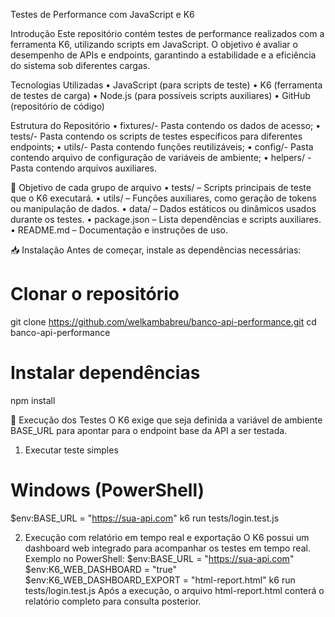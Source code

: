 Testes de Performance com JavaScript e K6

Introdução
Este repositório contém testes de performance realizados com a ferramenta K6, utilizando scripts em JavaScript. O objetivo é avaliar o desempenho de APIs e endpoints, garantindo a estabilidade e a eficiência do sistema sob diferentes cargas.

Tecnologias Utilizadas
•	JavaScript (para scripts de teste)
•	K6 (ferramenta de testes de carga)
•	Node.js (para possíveis scripts auxiliares)
•	GitHub (repositório de código)

Estrutura do Repositório
•	fixtures/- Pasta contendo os dados de acesso;
•	tests/- Pasta contendo os scripts de testes específicos para diferentes endpoints;
•	utils/- Pasta contendo funções reutilizáveis;
•	config/- Pasta contendo arquivo de configuração de variáveis de ambiente;
•	helpers/ -Pasta contendo arquivos auxiliares.

🎯 Objetivo de cada grupo de arquivo
•	tests/ – Scripts principais de teste que o K6 executará.
•	utils/ – Funções auxiliares, como geração de tokens ou manipulação de dados.
•	data/ – Dados estáticos ou dinâmicos usados durante os testes.
•	package.json – Lista dependências e scripts auxiliares.
•	README.md – Documentação e instruções de uso.

📥 Instalação
Antes de começar, instale as dependências necessárias:
# Clonar o repositório
git clone https://github.com/welkambabreu/banco-api-performance.git
cd banco-api-performance
# Instalar dependências
npm install


🚀 Execução dos Testes
O K6 exige que seja definida a variável de ambiente BASE_URL para apontar para o endpoint base da API a ser testada.

1. Executar teste simples
# Windows (PowerShell)
$env:BASE_URL = "https://sua-api.com"
k6 run tests/login.test.js

2. Execução com relatório em tempo real e exportação
O K6 possui um dashboard web integrado para acompanhar os testes em tempo real.
Exemplo no PowerShell:
$env:BASE_URL = "https://sua-api.com"
$env:K6_WEB_DASHBOARD = "true"
$env:K6_WEB_DASHBOARD_EXPORT = "html-report.html"
k6 run tests/login.test.js
Após a execução, o arquivo html-report.html conterá o relatório completo para consulta posterior.
